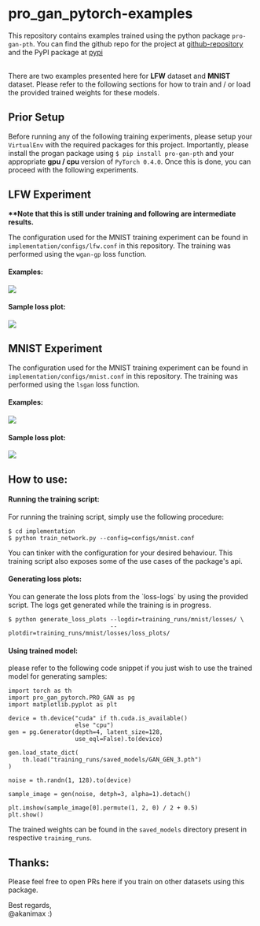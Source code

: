 # pro_gan_pytorch-examples
This repository contains examples trained using 
the python package `pro-gan-pth`. You can find the github repo for
the project at
[github-repository](https://github.com/akanimax/pro_gan_pytorch)
and the PyPI package at 
[pypi](https://pypi.org/project/pro-gan-pth/) <br><br>

There are two examples presented here for <b>LFW</b> dataset and
<b>MNIST</b> dataset. Please refer to the following sections 
for how to train and / or load the provided trained weights 
for these models.

## Prior Setup
Before running any of the following training experiments, please setup
your `VirtualEnv` with the required packages for this project. Importantly,
please install the progan package using `$ pip install pro-gan-pth` and 
your appropriate <b> gpu / cpu </b> version of `PyTorch 0.4.0`. Once this 
is done, you can proceed with the following experiments.

## LFW Experiment
<b>**Note that this is still under training and 
following are intermediate results.</b> <br>

The configuration used for the MNIST training experiment can be found in
`implementation/configs/lfw.conf` in this repository.  The training was
performed using the `wgan-gp` loss function. <br>

<h4> Examples: </h4>
<img align="center" src ="https://raw.githubusercontent.com/akanimax/pro_gan_pytorch-examples/master/implementation/training_runs/lfw/generated_samples/medium_2.gif"/>
<br>

<h4> Sample loss plot: </h4>
<img align="center" src ="https://raw.githubusercontent.com/akanimax/pro_gan_pytorch-examples/master/implementation/training_runs/lfw/losses/loss_plots/loss_for_4_x_4.png"/>
<br>


## MNIST Experiment
The configuration used for the MNIST training experiment can be found in
`implementation/configs/mnist.conf` in this repository. The training was
performed using the `lsgan` loss function. <br>
<h4> Examples: </h4>
<img align="center" src ="https://raw.githubusercontent.com/akanimax/pro_gan_pytorch-examples/master/implementation/training_runs/mnist/generated_samples/gen_3_12_651.png"/>
<br>

<h4> Sample loss plot: </h4>
<img align="center" src ="https://raw.githubusercontent.com/akanimax/pro_gan_pytorch-examples/master/implementation/training_runs/mnist/losses/loss_plots/loss_for_4_x_4.png"/>
<br>

## How to use:
<h4> Running the training script: </h4>
For running the training script, simply use the following procedure:

    $ cd implementation
    $ python train_network.py --config=configs/mnist.conf
    
You can tinker with the configuration for your desired behaviour. 
This training script also exposes some of the use cases of the package's
api.

<h4> Generating loss plots: </h4>
You can generate the loss plots from the `loss-logs` by using the provided
script. The logs get generated while the training is in progress.

    $ python generate_loss_plots --logdir=training_runs/mnist/losses/ \
                                 --plotdir=training_runs/mnist/losses/loss_plots/


<h4> Using trained model: </h4>
please refer to the following code snippet if you just wish to use
the trained model for generating samples:
    
    import torch as th
    import pro_gan_pytorch.PRO_GAN as pg
    import matplotlib.pyplot as plt

    device = th.device("cuda" if th.cuda.is_available() 
                       else "cpu")
    gen = pg.Generator(depth=4, latent_size=128, 
                       use_eql=False).to(device)

    gen.load_state_dict(
        th.load("training_runs/saved_models/GAN_GEN_3.pth")
    )

    noise = th.randn(1, 128).to(device)
    
    sample_image = gen(noise, detph=3, alpha=1).detach()
    
    plt.imshow(sample_image[0].permute(1, 2, 0) / 2 + 0.5)
    plt.show()
    
The trained weights can be found in the `saved_models` 
directory present in respective `training_runs`.

## Thanks:
Please feel free to open PRs here if you train on other datasets 
using this package. <br>

Best regards, <br>
@akanimax :)
